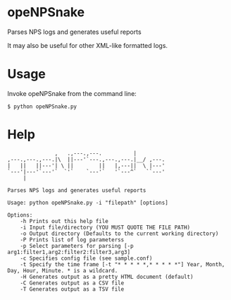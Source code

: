 opeNPSnake
==========

Parses NPS logs and generates useful reports

It may also be useful for other XML-like formatted logs.

Usage
=====
Invoke opeNPSnake from the command line:
  ```
  $ python opeNPSnake.py
  ```
Help
=====
```
               ,   .,---.,---.          |         
,---.,---.,---.|\  ||---'`---.,---.,---.|__/ ,---.
|   ||   ||---'| \ ||        ||   |,---||  \ |---'
`---'|---'`---'`  `'`    `---'`   '`---^`   ``---'
     |

Parses NPS logs and generates useful reports

Usage: python opeNPSnake.py -i "filepath" [options]

Options:
    -h Prints out this help file
    -i Input file/directory (YOU MUST QUOTE THE FILE PATH)
    -o Output directory (Defaults to the current working directory)
    -P Prints list of log parameterss
    -p Select parameters for parsing [-p arg1:filter1,arg2:filter2:filter3,arg3]
    -c Specifies config file (see sample.conf)
    -t Specify the time frame [-t "* * * * *,* * * * *"] Year, Month, Day, Hour, Minute. * is a wildcard.
    -H Generates output as a pretty HTML document (default)
    -C Generates output as a CSV file
    -T Generates output as a TSV file

```
